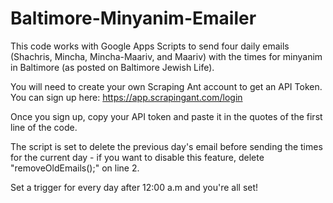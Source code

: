 # Baltimore-Minyanim-Emailer
This code works with Google Apps Scripts to send four daily emails (Shachris, Mincha, Mincha-Maariv, and Maariv) with the times for minyanim in Baltimore (as posted on Baltimore Jewish Life).

You will need to create your own Scraping Ant account to get an API Token. You can sign up here: https://app.scrapingant.com/login

Once you sign up, copy your API token and paste it in the quotes of the first line of the code.

The script is set to delete the previous day's email before sending the times for the current day - if you want to disable this feature, delete "removeOldEmails();" on line 2.

Set a trigger for every day after 12:00 a.m and you're all set!

